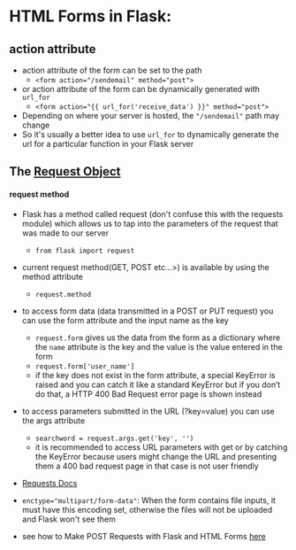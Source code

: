 # HTML Forms in Flask: 
## action attribute
- action attribute of the form can be set to the path
    - `<form action="/sendemail" method="post">`
- or action attribute of the form can be dynamically generated with `url_for`
    - `<form action="{{ url_for('receive_data') }}" method="post">`
- Depending on where your server is hosted, the `"/sendemail"` path may change
- So it's usually a better idea to use `url_for` to dynamically generate the url for a particular function in your Flask server


## The [Request Object](https://flask.palletsprojects.com/en/stable/quickstart/#the-request-object)
#### request method
- Flask has a method called request (don't confuse this with the requests module) which allows us to tap into the parameters of the request that was made to our server
    - `from flask import request`
- current request method(GET, POST etc...>) is available by using the method attribute
    - `request.method`
- to access form data (data transmitted in a POST or PUT request) you can use the form attribute and the input name as the key
    - `request.form` gives us the data from the form as a dictionary where the `name` attribute is the key and the value is the value entered in the form
    - `request.form['user_name']`
    - if the key does not exist in the form attribute, a special KeyError is raised and you can catch it like a standard KeyError but if you don’t do that, a HTTP 400 Bad Request error page is shown instead
- to access parameters submitted in the URL (?key=value) you can use the args attribute
    - `searchword = request.args.get('key', '')`
    - it is recommended to access URL parameters with get or by catching the KeyError because users might change the URL and presenting them a 400 bad request page in that case is not user friendly
- [Requests Docs](https://flask.palletsprojects.com/en/stable/api/#flask.Request)


- `enctype="multipart/form-data"`: When the form contains file inputs, it must have this encoding set, otherwise the files will not be uploaded and Flask won't see them


- see how to Make POST Requests with Flask and HTML Forms [here](https://github.com/shanreed25/Python-Cheatsheet/blob/main/FlaskApplication/docs/flaskApp/server.py#L48)


